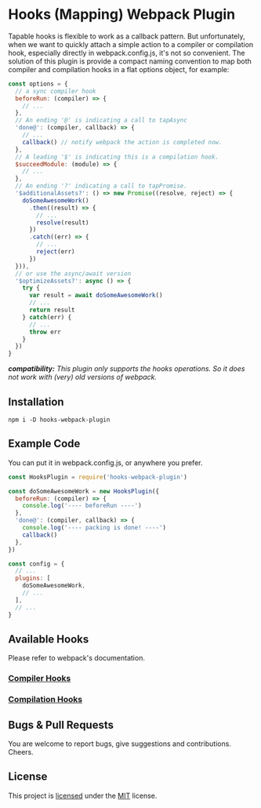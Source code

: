 # Hooks (Mapping) Webpack Plugin
Tapable hooks is flexible to work as a callback pattern. But unfortunately, when we want to quickly attach a simple action to a compiler or compilation hook, especially directly in webpack.config.js, it's not so convenient.
The solution of this plugin is provide a compact naming convention to map both compiler and compilation hooks in a flat options object, for example:
```js
const options = {
  // a sync compiler hook
  beforeRun: (compiler) => {
    // ...
  },
  // An ending '@' is indicating a call to tapAsync
  'done@': (compiler, callback) => {
    // ...
    callback() // notify webpack the action is completed now.
  },
  // A leading '$' is indicating this is a compilation hook.
  $succeedModule: (module) => {
    // ...
  },
  // An ending '?' indicating a call to tapPromise.
  '$additionalAssets?': () => new Promise((resolve, reject) => {
    doSomeAwesomeWork()
      .then((result) => {
        // ...
        resolve(result)
      })
      .catch((err) => {
        // ...
        reject(err)
      })
  })),
  // or use the async/await version
  '$optimizeAssets?': async () => {
    try {
      var result = await doSomeAwesomeWork()
      // ...
      return result
    } catch(err) {
      // ...
      throw err
    }
  })
}
```

***compatibility:***
*This plugin only supports the hooks operations. So it does not work with (very) old versions of webpack.*


## Installation
```shell
npm i -D hooks-webpack-plugin
```


## Example Code
You can put it in webpack.config.js, or anywhere you prefer.
```js
const HooksPlugin = require('hooks-webpack-plugin')

const doSomeAwesomeWork = new HooksPlugin({
  beforeRun: (compiler) => {
    console.log('---- beforeRun ----')
  },
  'done@': (compiler, callback) => {
    console.log('---- packing is done! ----')
    callback()
  },
})

const config = {
  // ...
  plugins: [
    doSomeAwesomeWork,
    // ...
  ],
  // ...
}
```


## Available Hooks
Please refer to webpack's documentation.

### [Compiler Hooks](https://webpack.js.org/api/compiler-hooks)
### [Compilation Hooks](https://webpack.js.org/api/compilation-hooks/)


## Bugs & Pull Requests
You are welcome to report bugs, give suggestions and contributions. Cheers.


## License
This project is [licensed](LICENSE.md) under the [MIT](https://opensource.org/licenses/MIT) license.
